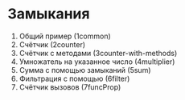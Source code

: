 # Замыкания

1. Общий пример (1common)
2. Счётчик (2counter)
3. Счётчик с методами (3counter-with-methods)
4. Умножатель на указанное число (4multiplier)
5. Сумма с помощью замыканий (5sum)
6. Фильтрация с помощью  (6filter)
7. Счётчик вызовов (7funcProp)